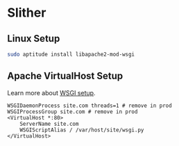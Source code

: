 # Slither

## Linux Setup
```bash
sudo aptitude install libapache2-mod-wsgi
```

## Apache VirtualHost Setup
Learn more about [WSGI setup](http://webpython.codepoint.net/wsgi_application_interface).
```.htaccess
WSGIDaemonProcess site.com threads=1 # remove in prod
WSGIProcessGroup site.com # remove in prod
<VirtualHost *:80>
	ServerName site.com
	WSGIScriptAlias / /var/host/site/wsgi.py
</VirtualHost>
```
